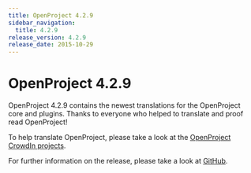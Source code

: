 ```yaml
---
title: OpenProject 4.2.9
sidebar_navigation:
  title: 4.2.9
release_version: 4.2.9
release_date: 2015-10-29
---
```


# OpenProject 4.2.9

OpenProject 4.2.9 contains the newest translations for the OpenProject
core and plugins. Thanks to everyone who helped to translate and proof
read OpenProject!

To help translate OpenProject, please take a look at the 
[OpenProject CrowdIn projects](https://crowdin.com/projects/opf).

For further information on the release, please take a look at
[GitHub](https://github.com/opf/openproject/tree/v4.2.9).



